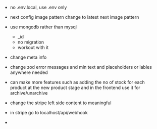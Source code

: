 - no .env.local, use .env only

- next config image pattern change to latest next image pattern

- use mongodb rather than mysql

  - \_id
  - no migration
  - workout with it

- change meta info
- change zod error messages and min text and placeholders or lables anywhere needed
- can make more features such as adding the no of stock for each product at the new product stage and in the frontend use it for archive/unarchive
- change the stripe left side content to meaningful
- in stripe go to localhost/api/webhook
-
